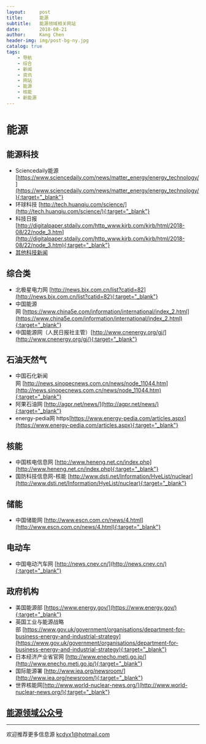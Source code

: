 ```yaml
---
layout:     post
title:      能源
subtitle:   能源领域相关网站
date:       2018-08-21
author:     Kang Chen
header-img: img/post-bg-ny.jpg
catalog: true
tags:
    - 导航
    - 综合
    - 新闻
    - 资讯
    - 网站
    - 能源
    - 核能
    - 新能源
---
```


# 能源

## 能源科技

- Sciencedaily能源 [https://www.sciencedaily.com/news/matter_energy/energy_technology/](https://www.sciencedaily.com/news/matter_energy/energy_technology/){:target="_blank"}
- 环球科技 [http://tech.huanqiu.com/science/](http://tech.huanqiu.com/science/){:target="_blank"}
- 科技日报 [http://digitalpaper.stdaily.com/http_www.kjrb.com/kjrb/html/2018-08/22/node_3.htm](http://digitalpaper.stdaily.com/http_www.kjrb.com/kjrb/html/2018-08/22/node_3.htm){:target="_blank"}
- [其他科技新闻](/综合.html#科技新闻)


## 综合类

- 北极星电力网 [http://news.bjx.com.cn/list?catid=82](http://news.bjx.com.cn/list?catid=82){:target="_blank"}
- 中国能源网 [https://www.china5e.com/information/international/index_2.html](https://www.china5e.com/information/international/index_2.html){:target="_blank"}
- 中国能源网（人民日报社主管）[http://www.cnenergy.org/gj/](http://www.cnenergy.org/gj/){:target="_blank"}

## 石油天然气

- 中国石化新闻网 [http://news.sinopecnews.com.cn/news/node_11044.htm](http://news.sinopecnews.com.cn/news/node_11044.htm){:target="_blank"}
- 阿果石油网 [http://agpr.net/news/](http://agpr.net/news/){:target="_blank"}
- energy-pedia网 https[https://www.energy-pedia.com/articles.aspx](https://www.energy-pedia.com/articles.aspx){:target="_blank"}

## 核能

- 中国核电信息网 [http://www.heneng.net.cn/index.php](http://www.heneng.net.cn/index.php){:target="_blank"}
- 国防科技信息网-核能 [http://www.dsti.net/Information/HyeList/nuclear](http://www.dsti.net/Information/HyeList/nuclear){:target="_blank"}

## 储能

- 中国储能网 [http://www.escn.com.cn/news/4.html](http://www.escn.com.cn/news/4.html){:target="_blank"}

## 电动车

- 中国电动汽车网 [http://news.cnev.cn/](http://news.cnev.cn/){:target="_blank"}


## 政府机构

- 美国能源部 [https://www.energy.gov/](https://www.energy.gov/){:target="_blank"}
- 英国工业与能源战略部 [https://www.gov.uk/government/organisations/department-for-business-energy-and-industrial-strategy](https://www.gov.uk/government/organisations/department-for-business-energy-and-industrial-strategy){:target="_blank"}
- 日本经济产业省官网 [http://www.enecho.meti.go.jp/](http://www.enecho.meti.go.jp/){:target="_blank"}
- 国际能源署 [http://www.iea.org/newsroom/](http://www.iea.org/newsroom/){:target="_blank"}
- 世界核能网[http://www.world-nuclear-news.org/](http://www.world-nuclear-news.org/){:target="_blank"}

## [能源领域公众号](/微信公众号.html#能源)

----

欢迎推荐更多信息源 [kcdyx1@hotmail.com](mailto:kcdyx1@hotmail.com)